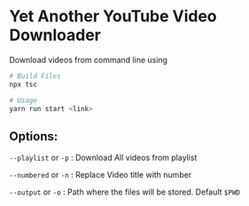 # Yet Another YouTube Video Downloader

Download videos from command line using

```bash
# Build Files
npx tsc

# Usage
yarn run start <link>
```

## Options:

`--playlist` or `-p` : Download All videos from playlist

`--numbered` or `-n` : Replace Video title with number

`--output` or `-o` : Path where the files will be stored. Default `$PWD`
